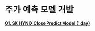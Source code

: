 # 주가 예측 모델 개발

**[01. SK HYNIX Close Predict Model (1 day)](https://github.com/ajskdlf64/PROJECT_NEW_PROJECT/blob/master/01.%20SK%20HYNIX%20Close%20Predict%20Model.ipynb)**
